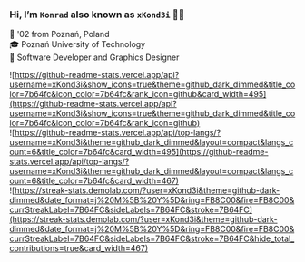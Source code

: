 ### Hi, I’m `Konrad` also known as `xKond3i` 👋🏼
📌 '02 from Poznań, Poland \
🎓 Poznań University of Technology \
💼 Software Developer and Graphics Designer

![https://github-readme-stats.vercel.app/api?username=xKond3i&show_icons=true&theme=github_dark_dimmed&title_color=7b64fc&icon_color=7b64fc&rank_icon=github&card_width=495](https://github-readme-stats.vercel.app/api?username=xKond3i&show_icons=true&theme=github_dark_dimmed&title_color=7b64fc&icon_color=7b64fc&rank_icon=github) \
![https://github-readme-stats.vercel.app/api/top-langs/?username=xKond3i&theme=github_dark_dimmed&layout=compact&langs_count=6&title_color=7b64fc&card_width=495](https://github-readme-stats.vercel.app/api/top-langs/?username=xKond3i&theme=github_dark_dimmed&layout=compact&langs_count=6&title_color=7b64fc&card_width=467) \
![https://streak-stats.demolab.com/?user=xKond3i&theme=github-dark-dimmed&date_format=j%20M%5B%20Y%5D&ring=FB8C00&fire=FB8C00&currStreakLabel=7B64FC&sideLabels=7B64FC&stroke=7B64FC](https://streak-stats.demolab.com/?user=xKond3i&theme=github-dark-dimmed&date_format=j%20M%5B%20Y%5D&ring=FB8C00&fire=FB8C00&currStreakLabel=7B64FC&sideLabels=7B64FC&stroke=7B64FC&hide_total_contributions=true&card_width=467)

<!-- without a theme color
<img src="https://github-readme-stats.vercel.app/api?username=xKond3i&show_icons=true&theme=github_dark_dimmed" alt="GitHub Stats"/>
<img src="https://github-readme-stats.vercel.app/api/top-langs/?username=xKond3i&theme=github_dark_dimmed&layout=compact&langs_count=6" alt="Most Used Languages"/>
<img src="https://streak-stats.demolab.com?user=xKond3i&theme=github-dark-dimmed&date_format=j%20M%5B%20Y%5D&ring=FB8C00&fire=FB8C00" alt="GitHub Streak"/>
-->

<!--
### I'm a Student, self-taught Web Developer and Designer 🎓💻🎨
- 📌 There isn't any special target worth sharing right now
- 💻 I'm obsessed with keeping my code *clean* as hell
- 🎨 I love to illustrate and design too
- 🎬 I also enjoy movies, series and games in my free time
- ☕ I've got 2 best friends while coding - tea and music

📫 You can reach me at:
- E-mail: [ceg.kond.biz@gmail.com](mailto:ceg.kond.biz@gmail.com)
- LinkedIn: [@ceg-konrad](https://www.linkedin.com/in/ceg-konrad/)
-->
